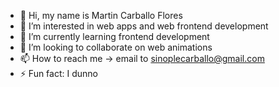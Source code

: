 - 👋 Hi, my name is Martin Carballo Flores
- 👀 I’m interested in web apps and web frontend development
- 🌱 I’m currently learning frontend development
- 💞️ I’m looking to collaborate on web animations
- 📫 How to reach me -> email to sinoplecarballo@gmail.com
- ⚡ Fun fact: I dunno

<!---
Sinople-lab/Sinople-lab is a ✨ special ✨ repository because its `README.md` (this file) appears on your GitHub profile.
You can click the Preview link to take a look at your changes.
--->
